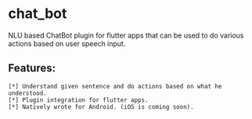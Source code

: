 # chat_bot

NLU based ChatBot plugin for flutter apps that can be used to do various actions based on user speech input.

## Features:
	[*] Understand given sentence and do actions based on what he understood.
	[*] Plugin integration for flutter apps.
	[*] Natively wrote for Android. (iOS is coming soon). 

